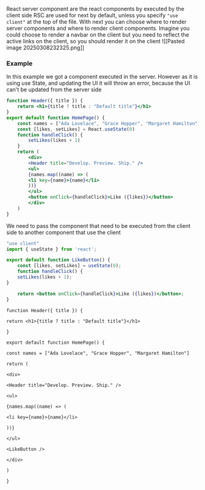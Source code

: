 React server component are the react components by executed by the client side
RSC are used for next by default, unless you specify `"use client"` at the top of the file.
With next you can choose where to render server components and where to render client components. 
Imagine you could choose to render a navbar on the client but you need to reflect the active links on the client, so you should render it on the client
![[Pasted image 20250308232325.png]]

### Example
In this example we got a component executed in the server. However as it is using use State, and updating the UI it will throw an error, because the UI can't be updated from the server side 
```jsx
function Header({ title }) {
	return <h1>{title ? title : "Default title"}</h1>
}
export default function HomePage() {
	const names = ["Ada Lovelace", "Grace Hopper", "Margaret Hamilton"]
	const [likes, setLikes] = React.useState(0)
	function handleClick() {
		setLikes(likes + 1)
	}
	return (
		<div>
		<Header title="Develop. Preview. Ship." />
		<ul>
		{names.map((name) => (
		<li key={name}>{name}</li>
		))}
		</ul>
		<button onClick={handleClick}>Like ({likes})</button>
		</div>
	)
}
```
We need to pass the component that need to be executed from the client side to another component that use the client
```jsx
"use client"
import { useState } from 'react';

export default function LikeButton() {
	const [likes, setLikes] = useState(0);
	function handleClick() {
	setLikes(likes + 1);
}

	return <button onClick={handleClick}>Like ({likes})</button>;
}
```

```
function Header({ title }) {

return <h1>{title ? title : "Default title"}</h1>

}

export default function HomePage() {

const names = ["Ada Lovelace", "Grace Hopper", "Margaret Hamilton"]

return (

<div>

<Header title="Develop. Preview. Ship." />

<ul>

{names.map((name) => (

<li key={name}>{name}</li>

))}

</ul>

<LikeButton />

</div>

)

}
```

